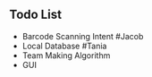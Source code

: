Todo List
---------

+ Barcode Scanning Intent #Jacob
+ Local Database #Tania
+ Team Making Algorithm
+ GUI
